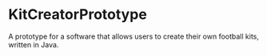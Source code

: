 # KitCreatorPrototype
A prototype for a software that allows users to create their own football kits, written in Java.
